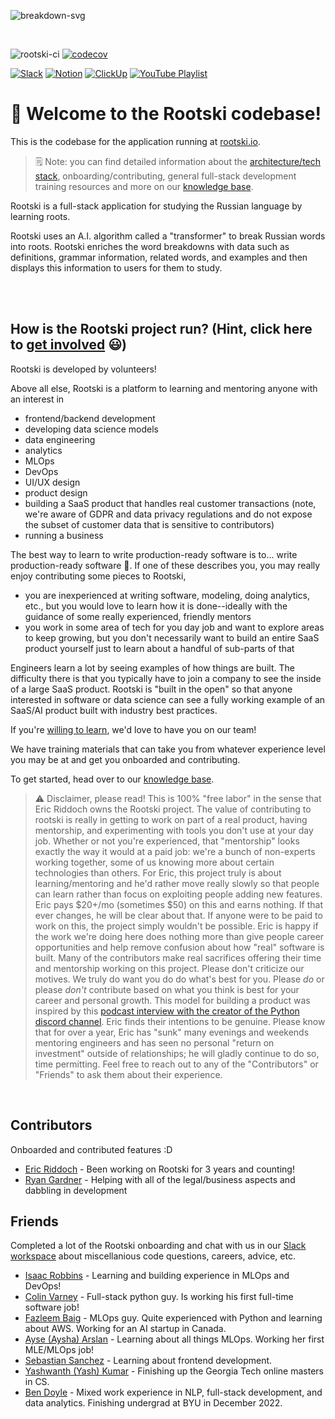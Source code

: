 ![breakdown-svg](./rootski_frontend/src/assets/images/breakdown-window.svg)

</br>

<!-- badges:
- build pass/fail (built into GitHub)
- coverage percentage (provided by codecov) -->
![rootski-ci](https://github.com/rootski-io/rootski/actions/workflows/rootski-ci.yml/badge.svg)
[![codecov](https://codecov.io/gh/rootski-io/rootski/branch/trunk/graph/badge.svg?token=YZJ0UFXNU3)](https://codecov.io/gh/rootski-io/rootski)

<!--
custom badges:
Each of these are created using a open-source, free, publically hosted service called sheilds.io
GitHub gist explaining how to make custom badges like these: https://github.com/8bitDesigner/slack-badge/blob/master/README.md
sheilds.io homepage where color choices are documented: https://shields.io/
 -->
[![Slack](https://img.shields.io/badge/chat-slack-purple.svg)](https://join.slack.com/t/rootskiio/shared_invite/zt-13avx8j84-mocJVx5wFAGNf5wUuy07OA)
[![Notion](https://img.shields.io/badge/onboarding-knowledge%20base-blue.svg)](https://quickest-trail-808.notion.site/Rootski-Knowledge-Base-49bb8843b6424ada9f49c22151014cfc)
[![ClickUp](https://img.shields.io/badge/ticket%20board-ClickUp-ff69b4.svg)](https://sharing.clickup.com/l/h/4-30114956-1/80ea8d248c817f3)
[![YouTube Playlist](https://img.shields.io/badge/YouTube-playlist-ff0000.svg)](https://www.youtube.com/playlist?list=PLwF2z4Iu4rabmY7RbRNetjZprLfe8qWNz)

# 📣 Welcome to the Rootski codebase!

This is the codebase for the application running at [rootski.io](https://www.rootski.io).

> 🗒 Note: you can find detailed information about the [architecture/tech stack](https://quickest-trail-808.notion.site/Rootski-Architecture-9892c9f2159e4865a4438c163e235c41), onboarding/contributing, general full-stack development training resources and more on our [knowledge base](https://quickest-trail-808.notion.site/Rootski-Knowledge-Base-49bb8843b6424ada9f49c22151014cfc).

Rootski is a full-stack application for studying the Russian language by learning roots.

Rootski uses an A.I. algorithm called a "transformer" to break Russian words into roots. Rootski enriches
the word breakdowns with data such as definitions, grammar information, related words, and examples
and then displays this information to users for them to study.

</br></br>

## How is the Rootski project run? (Hint, click here to [get involved](https://quickest-trail-808.notion.site/Rootski-Knowledge-Base-49bb8843b6424ada9f49c22151014cfc) 😃)

Rootski is developed by volunteers!

Above all else, Rootski is a platform to learning and mentoring anyone with an interest in

- frontend/backend development
- developing data science models
- data engineering
- analytics
- MLOps
- DevOps
- UI/UX design
- product design
- building a SaaS product that handles real customer transactions (note, we're aware of GDPR and data privacy regulations and do not expose the subset of customer data that is sensitive to contributors)
- running a business

The best way to learn to write production-ready software is to... write production-ready software 🤣. If one of these describes you, you may really enjoy contributing some pieces to Rootski,

- you are inexperienced at writing software, modeling, doing analytics, etc., but you would love to learn how it is done--ideally with the guidance of some really experienced, friendly mentors
- you work in some area of tech for you day job and want to explore areas to keep growing, but you don't necessarily want to build an entire SaaS product yourself just to learn about a handful of sub-parts of that

Engineers learn a lot by seeing examples of how things are built. The difficulty there is that
you typically have to join a company to see the inside of a large SaaS product. Rootski is "built in the open"
so that anyone interested in software or data science can see a fully working example of an SaaS/AI
product built with industry best practices.

If you're [willing to learn](https://www.linkedin.com/posts/eric-riddoch_im-willing-to-learn-candidates-for-ds-activity-6895803295609233408-dKmu), we'd love to have you on our team!

We have training materials that can take you from whatever experience level you may be at and get you onboarded and contributing.

To get started, head over to our [knowledge base](https://quickest-trail-808.notion.site/Rootski-Knowledge-Base-49bb8843b6424ada9f49c22151014cfc).

> ⚠️ Disclaimer, please read! This is 100% "free labor" in the sense that Eric Riddoch owns the Rootski project. The value of contributing to rootski is really in getting to work on part of a real product, having mentorship, and experimenting with tools you don't use at your day job. Whether or not you're experienced, that "mentorship" looks exactly the way it would at a paid job: we're a bunch of non-experts working together, some of us knowing more about certain technologies than others. For Eric, this project truly is about learning/mentoring and he'd rather move really slowly so that people can learn rather than focus on exploiting people adding new features. Eric pays $20+/mo (sometimes $50) on this and earns nothing. If that ever changes, he will be clear about that. If anyone were to be paid to work on this, the project simply wouldn't be possible. Eric is happy if the work we're doing here does nothing more than give people career opportunities and help remove confusion about how "real" software is built. Many of the contributors make real sacrifices offering their time and mentorship working on this project. Please don't criticize our motives. We truly do want you do do what's best for you. Please *do* or please *don't* contribute based on what you think is best for your career and personal growth. This model for building a product was inspired by this [podcast interview with the creator of the Python discord channel](https://talkpython.fm/episodes/show/305/python-community-at-python-discord). Eric finds their intentions to be genuine. Please know that for over a year, Eric has "sunk" many evenings and weekends mentoring engineers and has seen no personal "return on investment" outside of relationships; he will gladly continue to do so, time permitting. Feel free to reach out to any of the "Contributors" or "Friends" to ask them about their experience.

</br>

## Contributors

Onboarded and contributed features :D

- [Eric Riddoch](https://ericriddoch.info/) - Been working on Rootski for 3 years and counting!
- [Ryan Gardner](https://www.linkedin.com/in/gardner-ryan/) - Helping with all of the legal/business aspects and dabbling in development

## Friends

Completed a lot of the Rootski onboarding and chat with us in our [Slack workspace](https://join.slack.com/t/rootskiio/shared_invite/zt-13avx8j84-mocJVx5wFAGNf5wUuy07OA) about miscellanious code questions, careers, advice, etc.

- [Isaac Robbins](https://www.linkedin.com/in/isaacrobbins/) - Learning and building experience in MLOps and DevOps!
- [Colin Varney](https://www.linkedin.com/in/colin-varney-b7283135/) - Full-stack python guy. Is working his first full-time software job!
- [Fazleem Baig](https://www.linkedin.com/in/fazleem-baig/) - MLOps guy. Quite experienced with Python and learning about AWS. Working for an AI startup in Canada.
- [Ayse (Aysha) Arslan](https://www.linkedin.com/in/ayse-seyyide-arslan-5b1594137/) - Learning about all things MLOps. Working her first MLE/MLOps job!
- [Sebastian Sanchez](https://www.linkedin.com/in/sebbsanchez/) - Learning about frontend development.
- [Yashwanth (Yash) Kumar](https://www.linkedin.com/in/yashpkumar/) - Finishing up the Georgia Tech online masters in CS.
- [Ben Doyle](https://www.linkedin.com/in/benjamin-doyle/) - Mixed work experience in NLP, full-stack development, and data analytics. Finishing undergrad at BYU in December 2022.



<!-- </br></br></br></br></br>

## The Technical Stuff

### How to deploy an entire Rootski environment from scratch

Going through this, you'll notice that there are several one-time, manual steps. This is common even for teams
with a heavily automated infrastructure-as-code workflow, particularly when it comes to the creation of users
and storing of credentials.

Once these steps are complete, all subsequent interactions with our Rootski infrastructure can be done
using our infrastructure as code and other automation tools.

#### 1. Create an AWS account and user

1. Create an IAM user with programmatic access
2. Install the AWS CLI
3. Run `aws configure --profile rootski` and copy the credentials from step (1). Set the region to `us-west-2`.

> 🗒 Note: this IAM user will need sufficient permissions to create and access the infrastructure that will
be discussed below. This includes creating several types of infrastructure using CloudFormation.

#### 2. Create an SSH key pair

1. In the AWS console, go to EC2 and create an SSH key pair named `rootski`.
2. Download the key pair.
3. Save the key pair somewhere you won't forget. If the pair isn't already named, I like to rename them and store them at `~/.ssh/rootski/rootski.id_rsa` (private key) and `~/.ssh/rootski/rootski.id_rsa.pub` (public key).
4. Create a new GitHub account for a "Machine User". Copy/paste the contents of `rootski.id_rsa.pub` into any boxes you have to to make this work :D
this "machine user" is now authorized to clone the rootski repository!

#### 3. Create several parameters in AWS SSM Parameter Store

| Parameter      | Description |
| ----------- | ----------- |
| `/rootski/ssh/private_key`      | The contents of the private key needed to clone the `rootski` repository.       |
| `/rootski/prod/database_config`   | A stringified JSON object with database connection information (see below) |

```json
{
    "postgres_user": "rootski-db-user",
    "postgres_password": "rootski-db-pass",
    "postgres_host": "database.rootski.io",
    "postgres_port": "5432",
    "postgres_db": "rootski-db-database-name"
}
```

#### 4. Purchase a domain name that happens to be `rootski.io`

You know, the domain name `rootski.io` is hard coded in a few places throughout the Rootski infrastructure.
It felt wasteful to parameterize this everywhere since... it's unlikely that we will ever change our domain name.

If we ever have a need for this, we can revisit it :D

#### 5. Create an ACM TLS certificate verified with the DNS challenge for `*.rootski.io`

You'll need to do this in the AWS console. This certificate will allow us to access `rootski.io`
and all of its subdomains over HTTPS. You'll need the ARN of this certificate for a later step.

#### 4. Create the rootski infrastructure

Before running these commands, copy/paste the ARN of the `*.rootski.io` ACM certificate
into the appropriate place in `infrastructure/iac/cloudformation/front-end/static-website.yml`.

```bash
# create the S3 bucket and Route53 hosted zone for hosting the React application as a static site
...

# create the AWS Cognito user pool
...

# create the AWS Lightsail instance with the backend database (simultaneously deploys the database)
...

# deploy the API Gateway and Lambda function
...
```

#### 5. Deploy the frontend site

```bash
make deploy-frontend
```

DONE! -->
